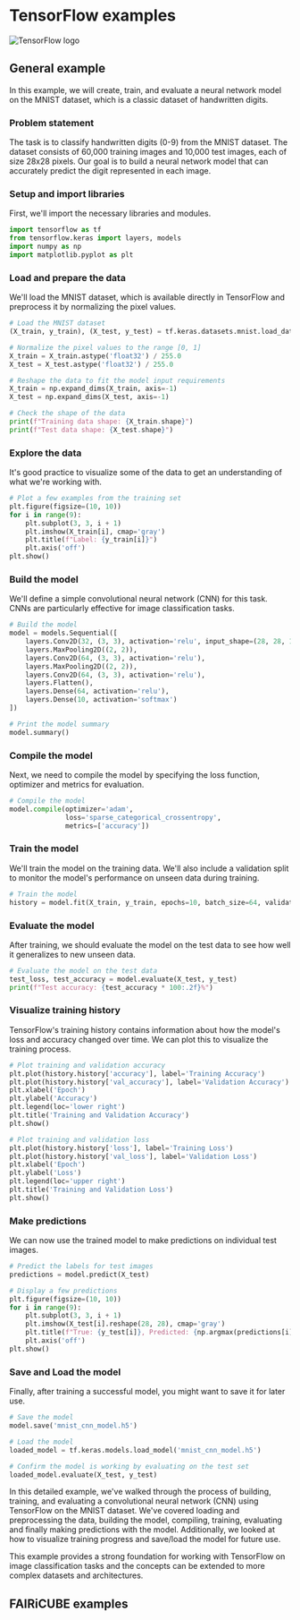 # TensorFlow examples

![TensorFlow logo](../images/tf_logo.png)

## General example

In this example, we will create, train, and evaluate a neural network model on the MNIST dataset, which is a classic dataset of handwritten digits.

### Problem statement

The task is to classify handwritten digits (0-9) from the MNIST dataset. The dataset consists of 60,000 training images and 10,000 test images, each of size 28x28 pixels. Our goal is to build a neural network model that can accurately predict the digit represented in each image.

### Setup and import libraries

First, we'll import the necessary libraries and modules.

```python
import tensorflow as tf
from tensorflow.keras import layers, models
import numpy as np
import matplotlib.pyplot as plt
```

### Load and prepare the data

We'll load the MNIST dataset, which is available directly in TensorFlow and preprocess it by normalizing the pixel values.

```python
# Load the MNIST dataset
(X_train, y_train), (X_test, y_test) = tf.keras.datasets.mnist.load_data()

# Normalize the pixel values to the range [0, 1]
X_train = X_train.astype('float32') / 255.0
X_test = X_test.astype('float32') / 255.0

# Reshape the data to fit the model input requirements
X_train = np.expand_dims(X_train, axis=-1)
X_test = np.expand_dims(X_test, axis=-1)

# Check the shape of the data
print(f"Training data shape: {X_train.shape}")
print(f"Test data shape: {X_test.shape}")
```

### Explore the data

It's good practice to visualize some of the data to get an understanding of what we're working with.

```python
# Plot a few examples from the training set
plt.figure(figsize=(10, 10))
for i in range(9):
    plt.subplot(3, 3, i + 1)
    plt.imshow(X_train[i], cmap='gray')
    plt.title(f"Label: {y_train[i]}")
    plt.axis('off')
plt.show()
```

### Build the model

We'll define a simple convolutional neural network (CNN) for this task. CNNs are particularly effective for image classification tasks.

```python
# Build the model
model = models.Sequential([
    layers.Conv2D(32, (3, 3), activation='relu', input_shape=(28, 28, 1)),
    layers.MaxPooling2D((2, 2)),
    layers.Conv2D(64, (3, 3), activation='relu'),
    layers.MaxPooling2D((2, 2)),
    layers.Conv2D(64, (3, 3), activation='relu'),
    layers.Flatten(),
    layers.Dense(64, activation='relu'),
    layers.Dense(10, activation='softmax')
])

# Print the model summary
model.summary()
```

### Compile the model

Next, we need to compile the model by specifying the loss function, optimizer and metrics for evaluation.

```python
# Compile the model
model.compile(optimizer='adam',
              loss='sparse_categorical_crossentropy',
              metrics=['accuracy'])
```

### Train the model

We'll train the model on the training data. We'll also include a validation split to monitor the model's performance on unseen data during training.

```python
# Train the model
history = model.fit(X_train, y_train, epochs=10, batch_size=64, validation_split=0.2)
```

### Evaluate the model

After training, we should evaluate the model on the test data to see how well it generalizes to new unseen data.

```python
# Evaluate the model on the test data
test_loss, test_accuracy = model.evaluate(X_test, y_test)
print(f"Test accuracy: {test_accuracy * 100:.2f}%")
```

### Visualize training history

TensorFlow's training history contains information about how the model's loss and accuracy changed over time. We can plot this to visualize the training process.

```python
# Plot training and validation accuracy
plt.plot(history.history['accuracy'], label='Training Accuracy')
plt.plot(history.history['val_accuracy'], label='Validation Accuracy')
plt.xlabel('Epoch')
plt.ylabel('Accuracy')
plt.legend(loc='lower right')
plt.title('Training and Validation Accuracy')
plt.show()

# Plot training and validation loss
plt.plot(history.history['loss'], label='Training Loss')
plt.plot(history.history['val_loss'], label='Validation Loss')
plt.xlabel('Epoch')
plt.ylabel('Loss')
plt.legend(loc='upper right')
plt.title('Training and Validation Loss')
plt.show()
```

### Make predictions

We can now use the trained model to make predictions on individual test images.

```python
# Predict the labels for test images
predictions = model.predict(X_test)

# Display a few predictions
plt.figure(figsize=(10, 10))
for i in range(9):
    plt.subplot(3, 3, i + 1)
    plt.imshow(X_test[i].reshape(28, 28), cmap='gray')
    plt.title(f"True: {y_test[i]}, Predicted: {np.argmax(predictions[i])}")
    plt.axis('off')
plt.show()
```

### Save and Load the model

Finally, after training a successful model, you might want to save it for later use.

```python
# Save the model
model.save('mnist_cnn_model.h5')

# Load the model
loaded_model = tf.keras.models.load_model('mnist_cnn_model.h5')

# Confirm the model is working by evaluating on the test set
loaded_model.evaluate(X_test, y_test)
```

In this detailed example, we've walked through the process of building, training, and evaluating a convolutional neural network (CNN) using TensorFlow on the MNIST dataset. We've covered loading and preprocessing the data, building the model, compiling, training, evaluating and finally making predictions with the model. Additionally, we looked at how to visualize training progress and save/load the model for future use.

This example provides a strong foundation for working with TensorFlow on image classification tasks and the concepts can be extended to more complex datasets and architectures.


## FAIRiCUBE examples
